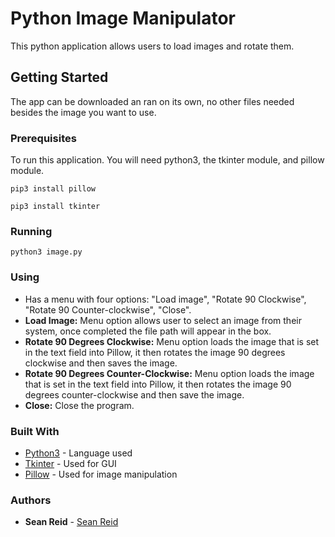 # Python Image Manipulator

This python application allows users to load images and rotate them.

## Getting Started

The app can be downloaded an ran on its own, no other files needed besides the image you want to use.

### Prerequisites

To run this application. You will need python3, the tkinter module, and pillow module.

```
pip3 install pillow
```

```
pip3 install tkinter
```

### Running
```
python3 image.py
```
### Using

- Has a menu with four options: "Load image", "Rotate 90 Clockwise", "Rotate 90 Counter-clockwise", "Close".
- **Load Image:** Menu option allows user to select an image from their system, once completed the file path will appear in the box.
- **Rotate 90 Degrees Clockwise:** Menu option loads the image that is set in the text field into Pillow, it then rotates the image 90 degrees clockwise and then saves the image.
- **Rotate 90 Degrees Counter-Clockwise:** Menu option loads the image that is set in the text field into Pillow, it then rotates the image 90 degrees counter-clockwise and then save the image.
- **Close:** Close the program.

### Built With

* [Python3](https://www.python.org/downloads/) - Language used
* [Tkinter](https://docs.python.org/3/library/tkinter.html) - Used for GUI
* [Pillow](https://pillow.readthedocs.io/en/stable/) - Used for image manipulation

### Authors

* **Sean Reid** - [Sean Reid](https://github.com/seankreid)

